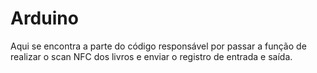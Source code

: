 # Arduino

Aqui se encontra a parte do código responsável por passar a função de realizar o scan NFC dos livros e enviar o registro de entrada e saída.
